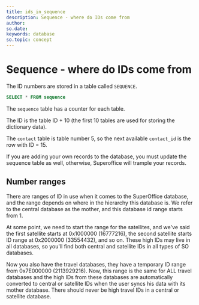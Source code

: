 ```yaml
---
title: ids_in_sequence
description: Sequence - where do IDs come from
author:
so.date:
keywords: database
so.topic: concept
---
```


# Sequence - where do IDs come from

The ID numbers are stored in a table called `SEQUENCE`.

```SQL
SELECT * FROM sequence
```

The `sequence` table has a counter for each table.

The ID is the table ID + 10 (the first 10 tables are used for storing the dictionary data).

The `contact` table is table number 5, so the next available `contact_id` is the row with ID = 15.

If you are adding your own records to the database, you must update the sequence table as well, otherwise, Superoffice will trample your records.

## Number ranges

There are ranges of ID in use when it comes to the SuperOffice database, and the range depends on where in the hierarchy this database is. We refer to the central database as the mother, and this database id range starts from 1.

At some point, we need to start the range for the satellites, and we've said the first satellite starts at 0x1000000 (16777216), the second satellite starts ID range at 0x2000000 (33554432), and so on. These high IDs may live in all databases, so you'll find both central and satellite IDs in all types of SO databases.

Now you also have the travel databases, they have a temporary ID range from 0x7E000000 (2113929216). Now, this range is the same for ALL travel databases and the high IDs from these databases are automatically converted to central or satellite IDs when the user syncs his data with its mother database. There should never be high travel IDs in a central or satellite database.
